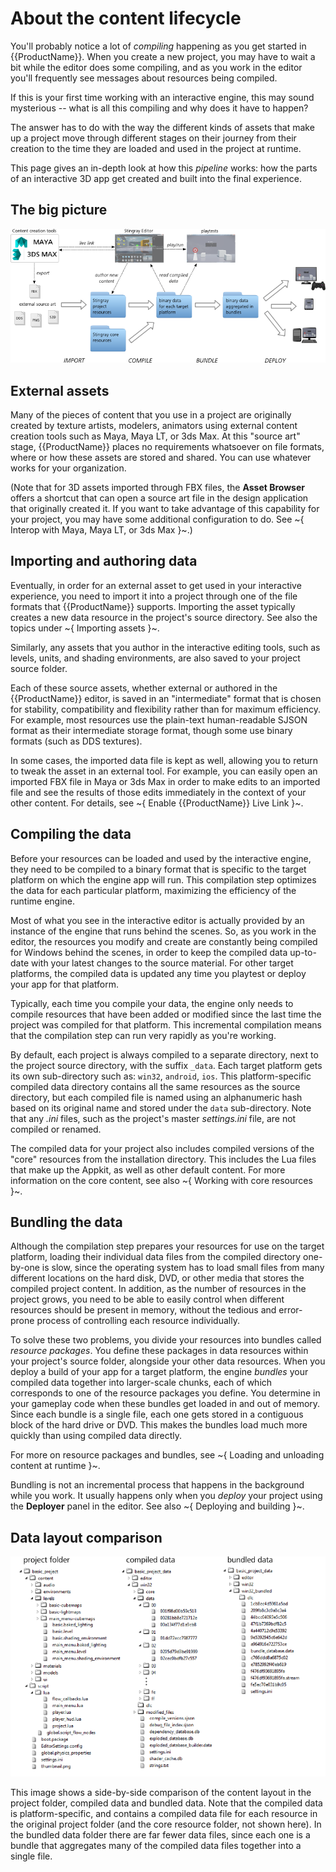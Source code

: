 # About the content lifecycle

You'll probably notice a lot of *compiling* happening as you get started in {{ProductName}}. When you create a new project, you may have to wait a bit while the editor does some compiling, and as you work in the editor you'll frequently see messages about resources being compiled.

If this is your first time working with an interactive engine, this may sound mysterious -- what is all this compiling and why does it have to happen?

The answer has to do with the way the different kinds of assets that make up a project move through different stages on their journey from their creation to the time they are loaded and used in the project at runtime.

This page gives an in-depth look at how this *pipeline* works: how the parts of an interactive 3D app get created and built into the final experience.

## The big picture

![The content lifecyle](../images/content_lifecycle.png)

## External assets

Many of the pieces of content that you use in a project are originally created by texture artists, modelers, animators using external content creation tools such as Maya, Maya LT, or 3ds Max. At this "source art" stage, {{ProductName}} places no requirements whatsoever on file formats, where or how these assets are stored and shared. You can use whatever works for your organization.

(Note that for 3D assets imported through FBX files, the **Asset Browser** offers a shortcut that can open a source art file in the design application that originally created it. If you want to take advantage of this capability for your project, you may have some additional configuration to do. See ~{ Interop with Maya, Maya LT, or 3ds Max }~.)

## Importing and authoring data

Eventually, in order for an external asset to get used in your interactive experience, you need to import it into a project through one of the file formats that {{ProductName}} supports. Importing the asset typically creates a new data resource in the project's source directory. See also the topics under ~{ Importing assets }~.

Similarly, any assets that you author in the interactive editing tools, such as levels, units, and shading environments, are also saved to your project source folder.

Each of these source assets, whether external or authored in the {{ProductName}} editor, is saved in an "intermediate" format that is chosen for stability, compatibility and flexibility rather than for maximum efficiency. For example, most resources use the plain-text human-readable SJSON format as their intermediate storage format, though some use binary formats (such as DDS textures).

In some cases, the imported data file is kept as well, allowing you to return to tweak the asset in an external tool. For example, you can easily open an imported FBX file in Maya or 3ds Max in order to make edits to an imported file and see the results of those edits immediately in the context of your other content. For details, see ~{ Enable {{ProductName}} Live Link }~.

## Compiling the data

Before your resources can be loaded and used by the interactive engine, they need to be compiled to a binary format that is specific to the target platform on which the engine app will run. This compilation step optimizes the data for each particular platform, maximizing the efficiency of the runtime engine.

Most of what you see in the interactive editor is actually provided by an instance of the engine that runs behind the scenes. So, as you work in the editor, the resources you modify and create are constantly being compiled for Windows behind the scenes, in order to keep the compiled data up-to-date with your latest changes to the source material. For other target platforms, the compiled data is updated any time you playtest or deploy your app for that platform.

Typically, each time you compile your data, the engine only needs to compile resources that have been added or modified since the last time the project was compiled for that platform. This incremental compilation means that the compilation step can run very rapidly as you're working.

By default, each project is always compiled to a separate directory, next to the project source directory, with the suffix `_data`. Each target platform gets its own sub-directory such as: `win32`, `android`, `ios`. This platform-specific compiled data directory contains all the same resources as the source directory, but each compiled file is named using an alphanumeric hash based on its original name and stored under the `data` sub-directory. Note that any *.ini* files, such as the project's master *settings.ini* file, are not compiled or renamed.

The compiled data for your project also includes compiled versions of the "core" resources from the installation directory. This includes the Lua files that make up the Appkit, as well as other default content. For more information on the core content, see also ~{ Working with core resources }~.

## Bundling the data

Although the compilation step prepares your resources for use on the target platform, loading their individual data files from the compiled directory one-by-one is slow, since the operating system has to load small files from many different locations on the hard disk, DVD, or other media that stores the compiled project content. In addition, as the number of resources in the project grows, you need to be able to easily control when different resources should be present in memory, without the tedious and error-prone process of controlling each resource individually.

To solve these two problems, you divide your resources into bundles called *resource packages*. You define these packages in data resources within your project's source folder, alongside your other data resources. When you deploy a build of your app for a target platform, the engine *bundles* your compiled data together into larger-scale chunks, each of which corresponds to one of the resource packages you define. You determine in your gameplay code when these bundles get loaded in and out of memory. Since each bundle is a single file, each one gets stored in a contiguous block of the hard drive or DVD. This makes the bundles load much more quickly than using compiled data directly.

For more on resource packages and bundles, see ~{ Loading and unloading content at runtime }~.

Bundling is not an incremental process that happens in the background while you work. It usually happens only when you *deploy* your project using the **Deployer** panel in the editor. See also ~{ Deploying and building }~.

## Data layout comparison

![Side-by-side data folder comparison](../images/content_lifecycle_folders.png)

This image shows a side-by-side comparison of the content layout in the project folder, compiled data and bundled data. Note that the compiled data is platform-specific, and contains a compiled data file for each resource in the original project folder (and the core resource folder, not shown here). In the bundled data folder there are far fewer data files, since each one is a bundle that aggregates many of the compiled data files together into a single file.
